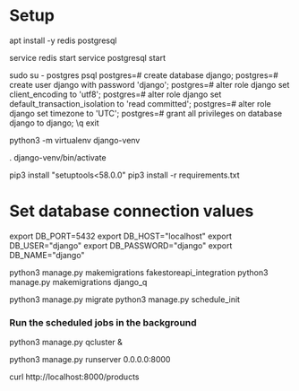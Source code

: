 # Setup

apt install -y redis postgresql

service redis start
service postgresql start

sudo su - postgres
psql
postgres=# create database django;
postgres=# create user django with password 'django';
postgres=# alter role django set client_encoding to 'utf8';
postgres=# alter role django set default_transaction_isolation to 'read committed';
postgres=# alter role django set timezone to 'UTC';
postgres=# grant all privileges on database django to django;
\q
exit

python3 -m virtualenv django-venv

. django-venv/bin/activate

pip3 install "setuptools<58.0.0"
pip3 install -r requirements.txt

# Set database connection values
export DB_PORT=5432
export DB_HOST="localhost"
export DB_USER="django"
export DB_PASSWORD="django"
export DB_NAME="django"

python3 manage.py makemigrations fakestoreapi_integration
python3 manage.py makemigrations django_q

python3 manage.py migrate
python3 manage.py schedule_init

### Run the scheduled jobs in the background
python3 manage.py qcluster &

python3 manage.py runserver 0.0.0.0:8000

curl http://localhost:8000/products

